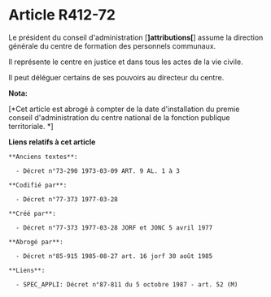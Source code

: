 # Article R412-72

Le président du conseil d'administration [**]attributions[**] assume la direction générale du centre de formation des
personnels communaux.

Il représente le centre en justice et dans tous les actes de la vie civile.

Il peut déléguer certains de ses pouvoirs au directeur du centre.

**Nota:**

[*Cet article est abrogé à compter de la date d'installation du premie conseil d'administration du centre national de la
fonction publique territoriale. *]

**Liens relatifs à cet article**

	**Anciens textes**:

	  - Décret n°73-290 1973-03-09 ART. 9 AL. 1 à 3

	**Codifié par**:

	  - Décret n°77-373 1977-03-28

	**Créé par**:

	  - Décret n°77-373 1977-03-28 JORF et JONC 5 avril 1977

	**Abrogé par**:

	  - Décret n°85-915 1985-08-27 art. 16 jorf 30 août 1985

	**Liens**:

	  - SPEC_APPLI: Décret n°87-811 du 5 octobre 1987 - art. 52 (M)
